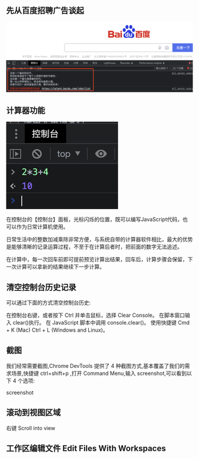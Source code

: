 ## 先从百度招聘广告谈起

![复制文本](../image/baidu.png)

## 计算器功能

![复制文本](../image/computer.png)

在控制台的【控制台】面板，光标闪烁的位置，既可以编写JavaScript代码，也可以作为日常计算机使用。

日常生活中的整数加减乘除非常方便，与系统自带的计算器软件相比，最大的优势是能够清晰的记录运算过程，不至于在计算后者时，把前面的数字无法追述。

在计算中，每一次回车前即可提前预览计算出结果，回车后，计算步骤会保留，下一次计算可以拿新的结果继续下一步计算。


## 清空控制台历史记录
可以通过下面的方式清空控制台历史:

在控制台右键，或者按下 Ctrl 并单击鼠标，选择 Clear Console。
在脚本窗口输入 clear()执行。
在 JavaScript 脚本中调用 console.clear()。
使用快捷键 Cmd + K (Mac) Ctrl + L (Windows and Linux)。


## 截图
我们经常需要截图,Chrome DevTools 提供了 4 种截图方式,基本覆盖了我们的需求场景,快捷键 ctrl+shift+p ,打开 Command Menu,输入 screenshot,可以看到以下 4 个选项:

screenshot


## 滚动到视图区域 

右键 Scroll into view


## 工作区编辑文件 Edit Files With Workspaces
